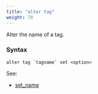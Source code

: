 ```yaml
---
title: "alter tag"
weight: 78
---
```


Alter the name of a tag.

### Syntax

	alter tag `tagname` set <option>

See:

 - [set_name](./set_name)
